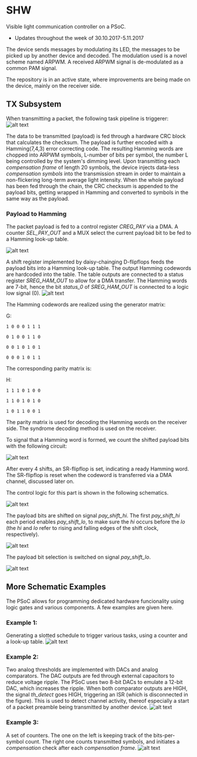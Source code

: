 # SHW
Visible light communication controller on a PSoC.

* Updates throughout the week of 30.10.2017-5.11.2017

The device sends messages by modulating its LED, the messages to be picked up by another device and decoded. The modulation used is a novel scheme named ARPWM. A received ARPWM signal is de-modulated as a common PAM signal.

The repository is in an active state, where improvements are being made on the device, mainly on the receiver side.

## TX Subsystem
When transmitting a packet, the following task pipeline is triggerer:
![alt text](images/tx/tx_tasks4.png?raw=true "Transmission task pipeline")

The data to be transmitted (payload) is fed through a hardware CRC block that calculates the checksum. The payload is further encoded with a Hamming(7,4,3) error correcting code. The resulting Hamming words are chopped into ARPWM symbols, L-number of bits per symbol, the number L being controlled by the system's dimming level. Upon transmitting each *compensation frame* of length 20 symbols, the device injects data-less *compensation symbols* into the transmission stream in order to maintain a non-flickering long-term average light intensity. When the whole payload has been fed through the chain, the CRC checksum is appended to the payload bits, getting wrapped in Hamming and converted to symbols in the same way as the payload.

### Payload to Hamming
The packet payload is fed to a control register *CREG_PAY* via a DMA. A counter *SEL_PAY_OUT* and a MUX select the current payload bit to be fed to a Hamming look-up table.

![alt text](images/tx/pay_sel.PNG?raw=true "Selecting payload bit")

A shift register implemented by daisy-chainging D-flipflops feeds the payload bits into a Hamming look-up table. The output Hamming codewords are hardcoded into the table. The table outputs are connected to a status register *SREG_HAM_OUT* to allow for a DMA transfer. The Hamming words are 7-bit, hence the bit *status_0* of *SREG_HAM_OUT* is connected to a logic low signal (0). 
![alt text](images/tx/pay_shift.PNG?raw=true "Shifting payload bits")

The Hamming codewords are realized using the generator matrix:

G:

    1 0 0 0 1 1 1
    
    0 1 0 0 1 1 0
    
    0 0 1 0 1 0 1
    
    0 0 0 1 0 1 1
    

The corresponding parity matrix is:

H:

    1 1 1 0 1 0 0
    
    1 1 0 1 0 1 0
    
    1 0 1 1 0 0 1
    

The parity matrix is used for decoding the Hamming words on the receiver side. The syndrome decoding method is used on the receiver.

To signal that a Hamming word is formed, we count the shifted payload bits with the following circuit:

![alt text](images/tx/ham_cnt_in.PNG?raw=true "Counting payload bits to Hamming")

After every 4 shifts, an SR-flipflop is set, indicating a ready Hamming word. The SR-flipflop is reset when the codeword is transferred via a DMA channel, discussed later on.

The control logic for this part is shown in the following schematics.

![alt text](images/tx/pay_en.PNG?raw=true "Enabling the *pay* section")

The payload bits are shifted on signal *pay_shift_hi*. The first *pay_shift_hi* each period enables *pay_shift_lo*, to make sure the *hi* occurs before the *lo* (the *hi* and *lo* refer to rising and falling edges of the shift clock, respectively).

![alt text](images/tx/pay_en_lo.PNG?raw=true "*pay_shift_hi*")

The payload bit selection is switched on signal *pay_shift_lo*.

![alt text](images/tx/pay_shift_lo.PNG?raw=true "*pay_shift_lo*")

## More Schematic Examples
The PSoC allows for programming dedicated hardware funcionality using logic gates and various components. A few examples are given here.

### Example 1:
Generating a slotted schedule to trigger various tasks, using a counter and a look-up table.
![alt text](images/slots.PNG?raw=true "Slotted schedule")

### Example 2:
Two analog thresholds are implemented with DACs and analog comparators. The DAC outputs are fed through external capacitors to reduce voltage ripple. The PSoC uses two 8-bit DACs to emulate a 12-bit DAC, which increases the ripple. When both comparator outputs are HIGH, the signal *th_detect* goes HIGH, triggering an ISR (which is disconnected in the figure). This is used to detect channel activity, thereof especially a start of a packet preamble being transmitted by another device.
![alt text](images/th.PNG?raw=true "Thresholds")

### Example 3:
A set of counters. The one on the left is keeping track of the bits-per-symbol count. The right one counts transmitted symbols, and initiates a *compensation* check after each *compensation frame*.
![alt text](images/tx_schem_cnt_sym.png?raw=true "Thresholds")
